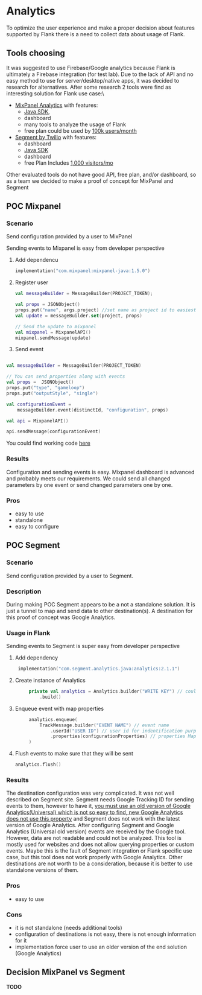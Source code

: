 # Analytics

To optimize the user experience and make a proper decision about features supported by Flank there is a need to collect
data about usage of Flank.

## Tools choosing

It was suggested to use Firebase/Google analytics because Flank is ultimately a Firebase integration (for test lab).
Due to the lack of API and no easy method to use for server/desktop/native apps, it was decided to research for
alternatives.
After some research 2 tools were find as interesting solution for Flank use case:\
- [MixPanel Analytics](https://mixpanel.com/) with features:
    - [Java SDK](https://developer.mixpanel.com/docs/java),
    - dashboard
    - many tools to analyze the usage of Flank
    - free plan could be used by [100k users/month](https://mixpanel.com/pricing/)
- [Segment by Twilio](https://segment.com/pricing/?ref=nav) with features:
    - dashboard
    - [Java SDK](https://segment.com/docs/connections/sources/catalog/libraries/server/java/)
    - dashboard
    - free Plan Includes [1,000 visitors/mo](https://segment.com/pricing/?ref=nav)

Other evaluated tools do not have good API, free plan, and/or dashboard, so as a team we decided to make a proof of concept
for MixPanel and Segment

## POC Mixpanel

### Scenario
Send configuration provided by a user to MixPanel

Sending events to Mixpanel is easy from developer perspective

1. Add dependencu
    ```kotlin
    implementation("com.mixpanel:mixpanel-java:1.5.0")
    ```
1. Register user

    ```kotlin
    val messageBuilder = MessageBuilder(PROJECT_TOKEN);
    
    val props = JSONObject()
    props.put("name", args.project) //set name as project id to easiest identification on users list
    val update = messageBuilder.set(project, props)
    
    // Send the update to mixpanel
    val mixpanel = MixpanelAPI()
    mixpanel.sendMessage(update)
    ```
1. Send event

```kotlin

val messageBuilder = MessageBuilder(PROJECT_TOKEN)

// You can send properties along with events
val props =  JSONObject()
props.put("type", "gameloop")
props.put("outputStyle", "single")

val configurationEvent =
    messageBuilder.event(distinctId, "configuration", props)

val api = MixpanelAPI()

api.sendMessage(configurationEvent)
```

You could find working code [here](https://github.com/Flank/flank/tree/1460-mix-panel-poc)

### Results

Configuration and sending events is easy. Mixpanel dashboard is advanced and probably meets our requirements. 
We could send all changed parameters by one event or send changed parameters one by one.

### Pros
- easy to use
- standalone
- easy to configure

## POC Segment

### Scenario
Send configuration provided by a user to Segment.

### Description
During making POC Segment appears to be a not a standalone solution. It is just a tunnel to map and send data to other destination(s).
A destination for this proof of concept was Google Analytics.

### Usage in Flank
Sending events to Segment is super easy from developer perspective
1. Add dependency
   ```kotlin
    implementation("com.segment.analytics.java:analytics:2.1.1")
   ```
1. Create instance of Analytics
   ```kotlin
        private val analytics = Analytics.builder("WRITE KEY") // could be found on Segment source configuration
            .build()
   ```
1. Enqueue event with map properties
   ```kotlin
        analytics.enqueue(
            TrackMessage.builder("EVENT NAME") // event name
                .userId("USER ID") // user id for indentification purpose
                .properties(configurationProperties) // properties Map<String, Any>
        )
   ```
1. Flush events to make sure that they will be sent
   ```kotlin
   analytics.flush()
   ```

### Results
The destination configuration was very complicated. It was not well described on Segment site.
Segment needs Google Tracking ID for sending events to them, however to have it, [you must
use an old version of Google Analytics(Universal) which is not so easy to find, new Google Analytics does not use this
property](https://support.google.com/analytics/answer/7372977?hl=en) and Segment does not work with the latest version of
Google Analytics.
After configuring Segment and Google Analytics (Universal old version) events are received by the Google tool. However, data are
not readable and could not be analyzed. This tool is mostly used for websites and does not allow querying properties or
custom events. Maybe this is the fault of Segment integration or Flank specific use case, but this tool does not work properly with Google Analytics.
Other destinations are not worth to be a consideration, because it is better to use standalone versions of them.


### Pros
- easy to use

### Cons
- it is not standalone (needs additional tools)
- configuration of destinations is not easy, there is not enough information for it
- implementation force user to use an older version of the end solution (Google Analytics)

## Decision MixPanel vs Segment

**TODO** 

